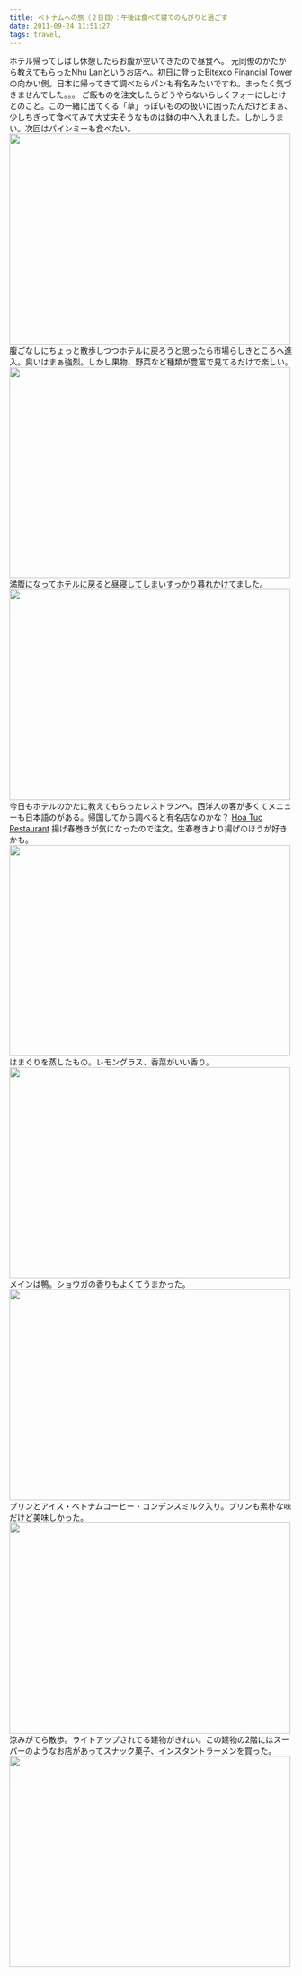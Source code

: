 ```yaml
---
title: ベトナムへの旅（２日目）：午後は食べて寝てのんびりと過ごす
date: 2011-09-24 11:51:27
tags: travel, 
---
```

ホテル帰ってしばし休憩したらお腹が空いてきたので昼食へ。
元同僚のかたから教えてもらったNhu Lanというお店へ。初日に登ったBitexco Financial Towerの向かい側。日本に帰ってきて調べたらパンも有名みたいですね。まったく気づきませんでした。。。
ご飯ものを注文したらどうやらないらしくフォーにしとけとのこと。この一緒に出てくる「草」っぽいものの扱いに困ったんだけどまぁ、少しちぎって食べてみて大丈夫そうなものは鉢の中へ入れました。しかしうまい。次回はパインミーも食べたい。
<a href="http://www.flickr.com/photos/shigeki_takeguchi/6167783755/" title="Untitled by shigeki.takeguchi, on Flickr"><img src="http://farm7.static.flickr.com/6162/6167783755_6391d0cffe.jpg" width="500" height="375" alt=""></a>
腹ごなしにちょっと散歩しつつホテルに戻ろうと思ったら市場らしきところへ進入。臭いはまぁ強烈。しかし果物、野菜など種類が豊富で見てるだけで楽しい。
<a href="http://www.flickr.com/photos/shigeki_takeguchi/6167785217/" title="Untitled by shigeki.takeguchi, on Flickr"><img src="http://farm7.static.flickr.com/6166/6167785217_4b7606560b.jpg" width="500" height="375" alt=""></a>
満腹になってホテルに戻ると昼寝してしまいすっかり暮れかけてました。
<a href="http://www.flickr.com/photos/shigeki_takeguchi/6168323368/" title="Untitled by shigeki.takeguchi, on Flickr"><img src="http://farm7.static.flickr.com/6168/6168323368_e34ab938fb.jpg" width="500" height="375" alt=""></a>
今日もホテルのかたに教えてもらったレストランへ。西洋人の客が多くてメニューも日本語のがある。帰国してから調べると有名店なのかな？
<a href="http://anyarena.com/en/cityguide/view/hoa-tuc" title="Hoa Tuc Restaurant" target="_blank">Hoa Tuc Restaurant</a>
揚げ春巻きが気になったので注文。生春巻きより揚げのほうが好きかも。
<a href="http://www.flickr.com/photos/shigeki_takeguchi/6167788387/" title="Untitled by shigeki.takeguchi, on Flickr"><img src="http://farm7.static.flickr.com/6157/6167788387_027c338d33.jpg" width="500" height="375" alt=""></a>
はまぐりを蒸したもの。レモングラス、香菜がいい香り。
<a href="http://www.flickr.com/photos/shigeki_takeguchi/6168327320/" title="Untitled by shigeki.takeguchi, on Flickr"><img src="http://farm7.static.flickr.com/6171/6168327320_ce6475af61.jpg" width="500" height="375" alt=""></a>
メインは鴨。ショウガの香りもよくてうまかった。
<a href="http://www.flickr.com/photos/shigeki_takeguchi/6167792029/" title="Untitled by shigeki.takeguchi, on Flickr"><img src="http://farm7.static.flickr.com/6156/6167792029_3bed3a1118.jpg" width="500" height="375" alt=""></a>
プリンとアイス・ベトナムコーヒー・コンデンスミルク入り。プリンも素朴な味だけど美味しかった。
<a href="http://www.flickr.com/photos/shigeki_takeguchi/6168340196/" title="Untitled by shigeki.takeguchi, on Flickr"><img src="http://farm7.static.flickr.com/6168/6168340196_4bfdd554a1.jpg" width="500" height="375" alt=""></a>
涼みがてら散歩。ライトアップされてる建物がきれい。この建物の2階にはスーパーのようなお店があってスナック菓子、インスタントラーメンを買った。
<a href="http://www.flickr.com/photos/shigeki_takeguchi/6167794183/" title="Untitled by shigeki.takeguchi, on Flickr"><img src="http://farm7.static.flickr.com/6172/6167794183_59912561d0.jpg" width="500" height="375" alt=""></a>